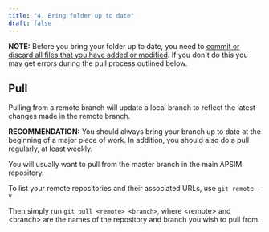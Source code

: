 ```yaml
---
title: "4. Bring folder up to date"
draft: false
---
```


**NOTE:** Before you bring your folder up to date, you need to [commit or discard all files that you have added or modified](/development/cli/commit). If you don't do this you may get errors during the pull process outlined below.

## Pull

Pulling from a remote branch will update a local branch to reflect the latest changes made in the remote branch.

**RECOMMENDATION:** You should always bring your branch up to date at the beginning of a major piece of work. In addition, you should also do a pull regularly, at least weekly.

You will usually want to pull from the master branch in the main APSIM repository.

To list your remote repositories and their associated URLs, use ````git remote -v````

Then simply run ````git pull <remote> <branch>````, where \<remote\> and \<branch\> are the names of the repository and branch you wish to pull from.